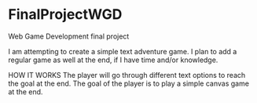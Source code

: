 # FinalProjectWGD
Web Game Development final project

I am attempting to create a simple text adventure game. I plan to add a regular game as well at the end, if I have time and/or knowledge.

HOW IT WORKS
The player will go through different text options to reach the goal at the end. 
The goal of the player is to play a simple canvas game at the end.


